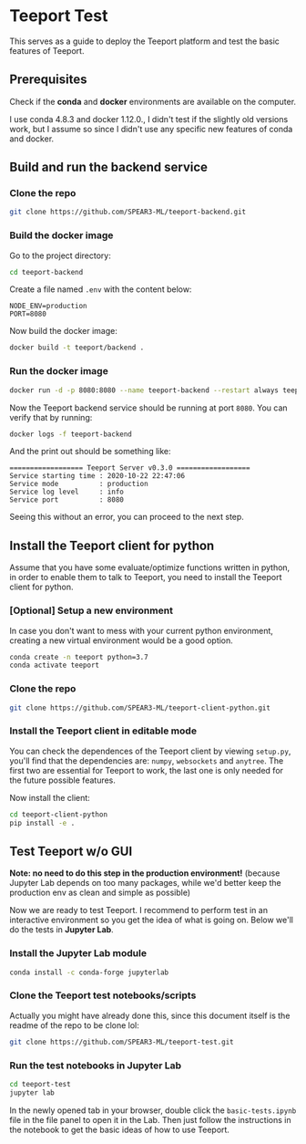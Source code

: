 # Teeport Test

This serves as a guide to deploy the Teeport platform and test the basic features of Teeport.

## Prerequisites

Check if the **conda** and **docker** environments are available on the computer.

I use conda 4.8.3 and docker 1.12.0., I didn't test if the slightly old versions work, but I assume so since I didn't use any specific new features of conda and docker.

## Build and run the backend service

### Clone the repo

```bash
git clone https://github.com/SPEAR3-ML/teeport-backend.git
```

### Build the docker image

Go to the project directory:

```bash
cd teeport-backend
```

Create a file named `.env` with the content below:

```
NODE_ENV=production
PORT=8080
```

Now build the docker image:

```bash
docker build -t teeport/backend .
```

### Run the docker image

```bash
docker run -d -p 8080:8080 --name teeport-backend --restart always teeport/backend
```

Now the Teeport backend service should be running at port `8080`. You can verify that by running:

```bash
docker logs -f teeport-backend
```

And the print out should be something like:

```
================== Teeport Server v0.3.0 ==================
Service starting time : 2020-10-22 22:47:06
Service mode          : production
Service log level     : info
Service port          : 8080
```

Seeing this without an error, you can proceed to the next step.

## Install the Teeport client for python

Assume that you have some evaluate/optimize functions written in python, in order to enable them to talk to Teeport, you need to install the Teeport client for python.

### [Optional] Setup a new environment

In case you don't want to mess with your current python environment, creating a new virtual environment would be a good option.

```bash
conda create -n teeport python=3.7
conda activate teeport
```

### Clone the repo

```bash
git clone https://github.com/SPEAR3-ML/teeport-client-python.git
```

### Install the Teeport client in editable mode

You can check the dependences of the Teeport client by viewing `setup.py`, you'll find that the dependencies are: `numpy`, `websockets` and `anytree`. The first two are essential for Teeport to work, the last one is only needed for the future possible features.

Now install the client:

```bash
cd teeport-client-python
pip install -e .
```

## Test Teeport w/o GUI

**Note: no need to do this step in the production environment!** (because Jupyter Lab depends on too many packages, while we'd better keep the production env as clean and simple as possible)

Now we are ready to test Teeport. I recommend to perform test in an interactive environment so you get the idea of what is going on. Below we'll do the tests in **Jupyter Lab**.

### Install the Jupyter Lab module

```bash
conda install -c conda-forge jupyterlab
```

### Clone the Teeport test notebooks/scripts

Actually you might have already done this, since this document itself is the readme of the repo to be clone lol:

```bash
git clone https://github.com/SPEAR3-ML/teeport-test.git
```

### Run the test notebooks in Jupyter Lab

```bash
cd teeport-test
jupyter lab
```

In the newly opened tab in your browser, double click the `basic-tests.ipynb` file in the file panel to open it in the Lab. Then just follow the instructions in the notebook to get the basic ideas of how to use Teeport.
